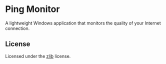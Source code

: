 # Ping Monitor

A lightweight Windows application that monitors the quality of your Internet connection.

## License

Licensed under the [zlib](LICENSE.md) license.
